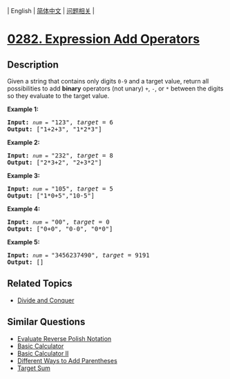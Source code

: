 
| English | [简体中文](README.md) | [问题相关](QUESTION.md) |
# [0282. Expression Add Operators](https://leetcode-cn.com/problems/expression-add-operators/)
## Description
<p>Given a string that contains only digits <code>0-9</code> and a target value, return all possibilities to add <b>binary</b> operators (not unary) <code>+</code>, <code>-</code>, or <code>*</code> between the digits so they evaluate to the target value.</p>

<p><b>Example 1:</b></p>

<pre>
<b>Input:</b> <code><em>num</em> = </code>&quot;123&quot;, <em>target</em> = 6
<b>Output: </b>[&quot;1+2+3&quot;, &quot;1*2*3&quot;] 
</pre>

<p><b>Example 2:</b></p>

<pre>
<b>Input:</b> <code><em>num</em> = </code>&quot;232&quot;, <em>target</em> = 8
<b>Output: </b>[&quot;2*3+2&quot;, &quot;2+3*2&quot;]</pre>

<p><b>Example 3:</b></p>

<pre>
<b>Input:</b> <code><em>num</em> = </code>&quot;105&quot;, <em>target</em> = 5
<b>Output: </b>[&quot;1*0+5&quot;,&quot;10-5&quot;]</pre>

<p><b>Example 4:</b></p>

<pre>
<b>Input:</b> <code><em>num</em> = </code>&quot;00&quot;, <em>target</em> = 0
<b>Output: </b>[&quot;0+0&quot;, &quot;0-0&quot;, &quot;0*0&quot;]
</pre>

<p><b>Example 5:</b></p>

<pre>
<b>Input:</b> <code><em>num</em> = </code>&quot;3456237490&quot;, <em>target</em> = 9191
<b>Output: </b>[]
</pre>

## Related Topics
- [Divide and Conquer](https://leetcode-cn.com/tag/divide-and-conquer)
## Similar Questions
- [Evaluate Reverse Polish Notation](../0150/README_EN.md)
- [Basic Calculator](../0224/README_EN.md)
- [Basic Calculator II](../0227/README_EN.md)
- [Different Ways to Add Parentheses](../0241/README_EN.md)
- [Target Sum](../0494/README_EN.md)
